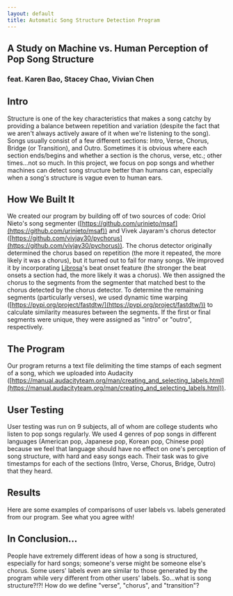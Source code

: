 ```yaml
---
layout: default
title: Automatic Song Structure Detection Program
---
```

## A Study on Machine vs. Human Perception of Pop Song Structure

### feat. Karen Bao, Stacey Chao, Vivian Chen <br/>


## Intro 

Structure is one of the key characteristics that makes a song catchy by providing a balance between repetition and variation (despite the fact that we aren't always actively aware of it when we're listening to the song). Songs usually consist of a few different sections: Intro, Verse, Chorus, Bridge (or Transition), and Outro. Sometimes it is obvious where each section ends/begins and whether a section is the chorus, verse, etc.; other times...not so much. In this project, we focus on pop songs and whether machines can detect song structure better than humans can, especially when a song's structure is vague even to human ears. 


## How We Built It

We created our program by building off of two sources of code: Oriol Nieto's song segmenter ([https://github.com/urinieto/msaf](https://github.com/urinieto/msaf)) and Vivek Jayaram's chorus detector ([https://github.com/vivjay30/pychorus](https://github.com/vivjay30/pychorus)). The chorus detector originally determined the chorus based on repetition (the more it repeated, the more likely it was a chorus), but it turned out to fail for many songs. We improved it by incorporating [Librosa](https://librosa.github.io/librosa/)'s beat onset feature (the stronger the beat onsets a section had, the more likely it was a chorus). We then assigned the chorus to the segments from the segmenter that matched best to the chorus detected by the chorus detector. To determine the remaining segments (particularly verses), we used dynamic time warping ([https://pypi.org/project/fastdtw/](https://pypi.org/project/fastdtw/)) to calculate similarity measures between the segments. If the first or final segments were unique, they were assigned as "intro" or "outro", respectively.


## The Program

Our program returns a text file delimiting the time stamps of each segment of a song, which we uploaded into Audacity ([https://manual.audacityteam.org/man/creating_and_selecting_labels.html](https://manual.audacityteam.org/man/creating_and_selecting_labels.html)). 

## User Testing

User testing was run on 9 subjects, all of whom are college students who listen to pop songs regularly. We used 4 genres of pop songs in different languages (American pop, Japanese pop, Korean pop, Chinese pop) because we feel that language should have no effect on one's perception of song structure, with hard and easy songs each. Their task was to give timestamps for each of the sections (Intro, Verse, Chorus, Bridge, Outro) that they heard.  


## Results
Here are some examples of comparisons of user labels vs. labels generated from our program. See what you agree with!


## In Conclusion...
People have extremely different ideas of how a song is structured, especially for hard songs; someone's verse might be someone else's chorus. Some users' labels even are similar to those generated by the program while very different from other users' labels. So...what is song structure?!?! How do we define "verse", "chorus", and "transition"?

